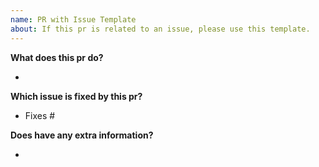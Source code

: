 ```yaml
---
name: PR with Issue Template
about: If this pr is related to an issue, please use this template.
---
```


<!-- required -->
**What does this pr do?**

- 

<!-- required -->
**Which issue is fixed by this pr?** 

- Fixes #

<!-- optional, if none, please leave a "NONE" at below -->
**Does have any extra information?**

- 

